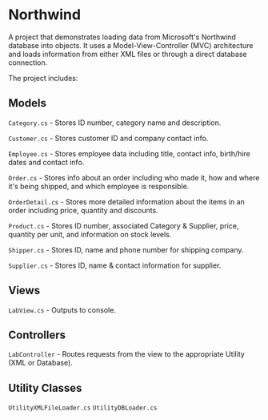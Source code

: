 Northwind
=========

A project that demonstrates loading data from Microsoft's Northwind database into objects. It uses a Model-View-Controller (MVC) architecture and loads information from either XML files or through a direct database connection.

The project includes:

## Models
`Category.cs` - Stores ID number, category name and description.

`Customer.cs` - Stores customer ID and company contact info.

`Employee.cs` - Stores employee data including title, contact info, birth/hire dates and contact info.

`Order.cs` - Stores info about an order including who made it, how and where it's being shipped, and which employee is responsible.

`OrderDetail.cs` - Stores more detailed information about the items in an order including price, quantity and discounts.

`Product.cs` - Stores ID number, associated Category &amp; Supplier, price, quantity per unit, and information on stock levels.

`Shipper.cs` - Stores ID, name and phone number for shipping company.

`Supplier.cs` - Stores ID, name &amp; contact information for supplier. 


## Views
`LabView.cs` - Outputs to console.

## Controllers
`LabController` - Routes requests from the view to the appropriate Utility (XML or Database).

## Utility Classes
`UtilityXMLFileLoader.cs`
`UtilityDBLoader.cs`
